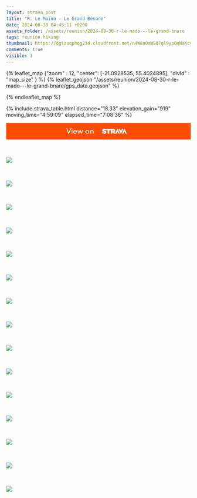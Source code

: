 ```yaml
---
layout: strava_post
title: "R: Le Maïdo - Le Grand Bénare"
date: 2024-08-30 04:45:11 +0200
assets_folder: /assets/reunion/2024-08-30-r-le-mado---le-grand-bnare
tags: reunion hiking
thumbnail: https://dgtzuqphqg23d.cloudfront.net/n4W8aOmWSQ7gl9ypQqNaKcvJpTI8XpF6bvGujkY08tw-1024x768.jpg
comments: true
visible: 1
---
```



{% leaflet_map {"zoom" : 12,
                  "center": [-21.0928535, 55.4024895],
                 "divId" : "map_size" } %}
    {% leaflet_geojson "/assets/reunion/2024-08-30-r-le-mado---le-grand-bnare/gps_data.geojson" %}

{% endleaflet_map %}





{% include strava_table.html distance="18.33" elevation_gain="919" moving_time="4:59:09" elapsed_time="7:08:36" %}

[![](/assets/strava.jpg)](https://www.strava.com/activities/12280836819)


<br />

![](https://dgtzuqphqg23d.cloudfront.net/n4W8aOmWSQ7gl9ypQqNaKcvJpTI8XpF6bvGujkY08tw-1024x768.jpg)


<br />

![](https://dgtzuqphqg23d.cloudfront.net/rIkMAKPMmSe0EuZ45J76gHO4BBnuXRWBDeR458ms84c-1024x768.jpg)


<br />

![](https://dgtzuqphqg23d.cloudfront.net/0dnDhb9_N7g8XmPPzIDZ44-0W4PyavN7-f4VhA1r23Q-768x1024.jpg)


<br />

![](https://dgtzuqphqg23d.cloudfront.net/BQw5L2XI8EI10uJGl56FvwYYdy_9h92eyDdD_Fpz8cI-768x1024.jpg)


<br />

![](https://dgtzuqphqg23d.cloudfront.net/z0x7W1_OCUBwQLojZ1JkQCG73yBQIY7OJjVydI1FI7M-1024x768.jpg)


<br />

![](https://dgtzuqphqg23d.cloudfront.net/rOQM-juijKBjE_VP_HhLsbq2TSSTLMkiNJd7eUjm8Jo-768x1024.jpg)


<br />

![](https://dgtzuqphqg23d.cloudfront.net/1ImkiwR-gajKhgTF6SZA8lCFdhLCsVUxWUu5IRwZ8Mg-768x1024.jpg)


<br />

![](https://dgtzuqphqg23d.cloudfront.net/e4nx1uO8CYP19fcb17UPk8mcKkZIS4n4SXp6V42bUGM-1024x768.jpg)


<br />

![](https://dgtzuqphqg23d.cloudfront.net/i_A820hSE3W6IdcUPr-AxCSAEGK9hBJKZf90vLwep1w-768x1024.jpg)


<br />

![](https://dgtzuqphqg23d.cloudfront.net/2SWJbvBXbGIHJSvCNGsMAqptu6L5-kU6OcZY-InvOU8-1024x768.jpg)


<br />

![](https://dgtzuqphqg23d.cloudfront.net/XUSKur6H_skbE7kmPOdxeE1UAeDC7QafV8ydZFOlXR4-768x1024.jpg)


<br />

![](https://dgtzuqphqg23d.cloudfront.net/SQ-LXOxM7hnSRCf1m6zdxApA6UZ7Y3h7pdiyCZaC9bw-1024x768.jpg)


<br />

![](https://dgtzuqphqg23d.cloudfront.net/2FkJOhL0Iv63RLXzZSO8g1OdfA-hb2Wxlx92n__EgmI-1024x768.jpg)


<br />

![](https://dgtzuqphqg23d.cloudfront.net/urnHApjXmjHLuyJA8GLJ9ewohCaDEnvhp_YX63wsiV0-1024x768.jpg)


<br />

![](https://dgtzuqphqg23d.cloudfront.net/jVz1WS6JRHMpNYT39urIoxlh9ltKiVPJHWksjsunVJk-768x1024.jpg)
